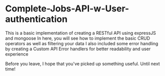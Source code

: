 # Complete-Jobs-API-w-User-authentication
This is a basic implementation of creating a RESTful API using expressJS and mongoose
In here, you will see how to implement the basic CRUD operators as well as filtering your data 
I also included some error handling by creating a Custom API Error handlers for better readability and user experience

Before you leave, I hope that you've picked up something useful. Until next time! 
